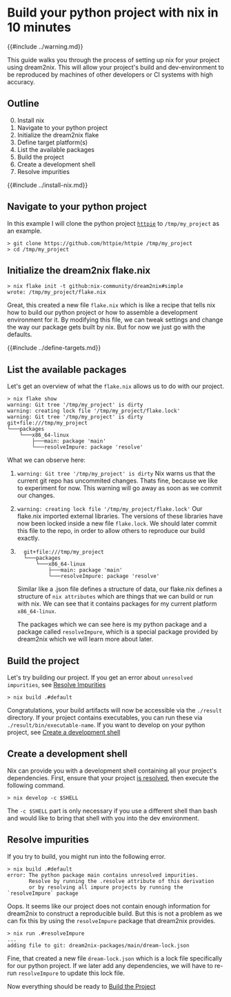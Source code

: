 # Build your python project with nix in 10 minutes

{{#include ../warning.md}}

This guide walks you through the process of setting up nix for your project using dream2nix. This will allow your project's build and dev-environment to be reproduced by machines of other developers or CI systems with high accuracy.

## Outline

0. Install nix
1. Navigate to your python project
2. Initialize the dream2nix flake
3. Define target platform(s)
4. List the available packages
5. Build the project
6. Create a development shell
7. Resolve impurities

{{#include ../install-nix.md}}

## Navigate to your python project
In this example I will clone the python project [`httpie`](https://github.com/httpie/httpie) to `/tmp/my_project` as an example.
```command
> git clone https://github.com/httpie/httpie /tmp/my_project
> cd /tmp/my_project
```

## Initialize the dream2nix flake.nix
```command
> nix flake init -t github:nix-community/dream2nix#simple
wrote: /tmp/my_project/flake.nix
```
Great, this created a new file `flake.nix` which is like a recipe that tells nix how to build our python project or how to assemble a development environment for it.
By modifying this file, we can tweak settings and change the way our package gets built by nix. But for now we just go with the defaults.

{{#include ../define-targets.md}}

## List the available packages
Let's get an overview of what the `flake.nix` allows us to do with our project.
```command
> nix flake show
warning: Git tree '/tmp/my_project' is dirty
warning: creating lock file '/tmp/my_project/flake.lock'
warning: Git tree '/tmp/my_project' is dirty
git+file:///tmp/my_project
└───packages
    └───x86_64-linux
        ├───main: package 'main'
        └───resolveImpure: package 'resolve'
```

What we can observe here:
1. ```warning: Git tree '/tmp/my_project' is dirty```
Nix warns us that the current git repo has uncommited changes. Thats fine, because we like to experiment for now. This warning will go away as soon as we commit our changes.
1. `warning: creating lock file '/tmp/my_project/flake.lock'`
Our flake.nix imported external libraries. The versions of these libraries have now been locked inside a new file `flake.lock`. We should later commit this file to the repo, in order to allow others to reproduce our build exactly.
1.
    ```
      git+file:///tmp/my_project
      └───packages
          └───x86_64-linux
              ├───main: package 'main'
              └───resolveImpure: package 'resolve'
    ```
    Similar like a .json file defines a structure of data, our flake.nix defines a structure of `nix attributes` which are things that we can build or run with nix.
    We can see that it contains packages for my current platform `x86_64-linux`.

    The packages which we can see here is my python package and a package called `resolveImpure`, which is a special package provided by dream2nix which we will learn more about later.

## Build the project
Let's try building our project.
If you get an error about `unresolved impurities`, see [Resolve Impurities](#resolve-impurities)
```command
> nix build .#default
```
Congratulations, your build artifacts will now be accessible via the `./result` directory. If your project contains executables, you can run these via `./result/bin/executable-name`.
If you want to develop on your python project, see [Create a development shell](#create-a-development-shell)

## Create a development shell
Nix can provide you with a development shell containing all your project's dependencies.
First, ensure that your project [is resolved](#resolve-impurities), then execute the following command.
```command
> nix develop -c $SHELL
```
The `-c $SHELL` part is only necessary if you use a different shell than bash and would like to bring that shell with you into the dev environment.

## Resolve impurities
If you try to build, you might run into the following error.
```command
> nix build .#default
error: The python package main contains unresolved impurities.
       Resolve by running the .resolve attribute of this derivation
       or by resolving all impure projects by running the `resolveImpure` package
```
Oops. It seems like our project does not contain enough information for dream2nix to construct a reproducible build. But this is not a problem as we can fix this by using the `resolveImpure` package that dream2nix provides.
```command
> nix run .#resolveImpure
...
adding file to git: dream2nix-packages/main/dream-lock.json
```
Fine, that created a new file `dream-lock.json` which is a lock file specifically for our python project. If we later add any dependencies, we will have to re-run `resolveImpure` to update this lock file.

Now everything should be ready to [Build the Project](#build-the-project)
